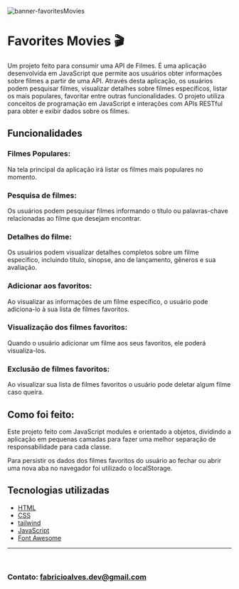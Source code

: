 ![banner-favoritesMovies](https://github.com/Fabriciope/TechNews/assets/79289410/9783cc62-7ff5-476d-8107-822dcca79a2b)

# Favorites Movies 🎬
 Um projeto feito para consumir uma API de Filmes. É uma aplicação desenvolvida em JavaScript que permite aos usuários obter informações sobre filmes a partir de uma API. Através desta aplicação, os usuários podem pesquisar filmes, visualizar detalhes sobre filmes específicos, listar os mais populares, favoritar entre outras funcionalidades. O projeto utiliza conceitos de programação em JavaScript e interações com APIs RESTful para obter e exibir dados sobre os filmes.

## Funcionalidades
###  Filmes Populares:
 Na tela principal da aplicação irá listar os filmes mais populares no momento.

### Pesquisa de filmes:
 Os usuários podem pesquisar filmes informando o título ou palavras-chave relacionadas ao filme que desejam encontrar.

### Detalhes do filme:
 Os usuários podem visualizar detalhes completos sobre um filme específico, incluindo título, sinopse, ano de lançamento, gêneros e sua avaliação.

### Adicionar aos favoritos:
 Ao visualizar as informações de um filme específico, o usuário pode adiciona-lo à sua lista de filmes favoritos.

### Visualização dos filmes favoritos:
 Quando o usuário adicionar um filme aos seus favoritos, ele poderá visualiza-los.

### Exclusão de filmes favoritos: 
 Ao visualizar sua lista de filmes favoritos o usuário pode deletar algum filme caso queira.

## Como foi feito:
 Este projeto feito com JavaScript modules  e orientado a objetos, dividindo a aplicação em pequenas camadas para fazer uma melhor separação de responsabilidade para cada classe.
 
 Para persistir os dados dos filmes favoritos do usuário ao fechar ou abrir uma nova aba no navegador foi utilizado o localStorage.

## Tecnologias utilizadas

- [HTML](https://developer.mozilla.org/pt-BR/docs/Web/HTML)
- [CSS](https://developer.mozilla.org/pt-BR/docs/Web/CSS)
- [tailwind](https://tailwindui.com/)
- [JavaScript](https://developer.mozilla.org/pt-BR/docs/Web/JavaScript)
- [Font Awesome](https://fontawesome.com)

 ---
<br>

### Contato: <a target="_black" href="mailto:fabricioalves.dev@gmail.com"> fabricioalves.dev@gmail.com <a>


 

